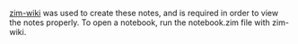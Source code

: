 [zim-wiki](https://zim-wiki.org/) was used to create these notes, and is required in order to view the notes properly.
To open a notebook, run the notebook.zim file with zim-wiki.
